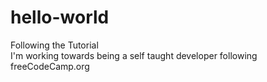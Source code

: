 # hello-world
Following the Tutorial  
I'm working towards being a self taught developer following freeCodeCamp.org
